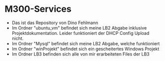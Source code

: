 # M300-Services
- Das ist das Repository von Dino Fehlmann
- Im Ordner "ubuntu_vm" befindet sich meine LB2 Abgabe inklusive Projektdokumentation. Leider funktioniert der DHCP Config Upload nicht.
- Im Ordner "Mysql" befindet sich meine LB2 Abgabe, welche funktioniert
- Im Ordner "winProjekt" befindet sich ein gescheitertes Windows Projekt
- Im Ordner LB3 befinden sich alle von mir erarbeiteten Files der LB3